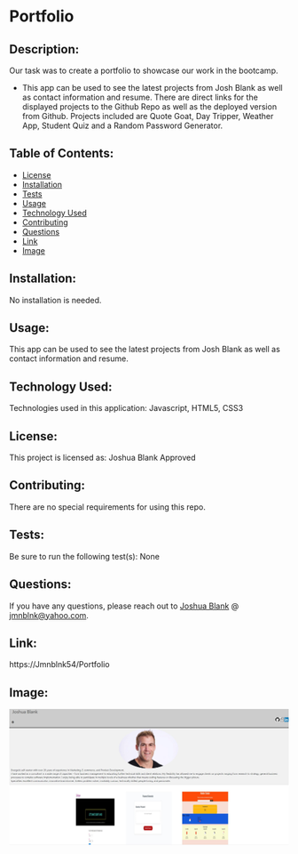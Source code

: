 # Portfolio
    
## Description: 

Our task was to create a portfolio to showcase our work in the bootcamp. 

* This app can be used to see the latest projects from Josh Blank as well as contact information and resume. There are direct links for the displayed projects to the Github Repo as well as the deployed version from Github. Projects included are Quote Goat, Day Tripper, Weather App, Student Quiz and a Random Password Generator.
  
    
## Table of Contents: 

* [License](#license)
* [Installation](#installation)
* [Tests](#tests)
* [Usage](#usage)
* [Technology Used](#technology-used)
* [Contributing](#contributing)
* [Questions](#questions)
* [Link](#link)
* [Image](#image)

    
## Installation: 

No installation is needed.
    
## Usage: 
    
This app can be used to see the latest projects from Josh Blank as well as contact information and resume.

## Technology Used: 
    
Technologies used in this application: Javascript, HTML5, CSS3
    
## License: 
    
This project is licensed as: Joshua Blank Approved
    
## Contributing: 

There are no special requirements for using this repo.
    
## Tests: 

Be sure to run the following test(s): None
    
## Questions: 
    
If you have any questions, please reach out to [Joshua Blank](https://github.com/Jmnblnk54) @ jmnblnk@yahoo.com.

## Link: 

https://Jmnblnk54/Portfolio

## Image:

![ScreenShot](./assets/appScreenShot.jpg)